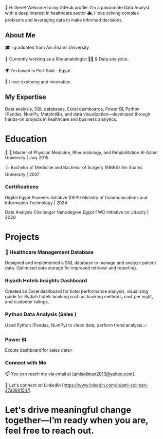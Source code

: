 👋 Hi there! Welcome to my GitHub profile. I'm a passionate Data Analyst  with a deep interest in healthcare sector 🚑. I love solving complex problems and leveraging data to make informed decisions.

## About Me
🎓 I graduated from Ain Shams University.

💼 Currently working as a Rheumatologist 👩‍⚕️ & Data analyst📊.

🌍 I'm based in Port Said - Egypt.

🚀 I love exploring and innovation.

## My Expertise

Data analysis, SQL databases, Excel dashboards, Power BI, Python (Pandas, NumPy, Matplotlib), and data visualization—developed through hands-on projects in healthcare and business analytics.
 
# Education
 🦴 🩻 Master of Physical Medicine, Rheumatology, and Rehabilitation Al-Azhar University | July 2015

  🩺 Bachelor of Medicine and Bachelor of Surgery (MBBS) Ain Shams University | 2007

### Certifications
 Digital Egypt Pioneers Initiative (DEPI) Ministry of Communications and Information Technology | 2024

 Data Analysis Challenger Nanodegree Egypt FWD Initiative on Udacity | 2020

# Projects

### 🏥 Healthcare Management Database

Designed and implemented a SQL database to manage and analyze patient data. Optimized data storage for improved retrieval and reporting.

### Riyadh Hotels Insights Dashboard

Created an Excel dashboard for hotel performance analysis, visualizing guide for Rydiah hotels booking such as booking methods, cost per night, and customer ratings.

### Python Data Analysis (Sales )

Used Python (Pandas, NumPy) to clean  data, perform trend analysis.📈

### Power BI

Excute dashboard for sales data>

### Connect with Me

📫 You can reach me via email at [amlsoliman2013@yahoo.com].

💬 Let's connect on LinkedIn [https://www.linkedin.com/in/aml-soliman-27a080154/].


# Let's drive meaningful change together—I’m ready when you are, feel free to reach out. 
